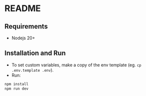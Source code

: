 # README
## Requirements
* Nodejs 20+

## Installation and Run
* To set custom variables, make a copy of the env template (eg. `cp .env.template .env`).
* Run:
```sh
npm install
npm run dev
```